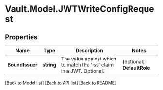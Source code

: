 # Vault.Model.JWTWriteConfigRequest

## Properties

Name | Type | Description | Notes
------------ | ------------- | ------------- | -------------
**BoundIssuer** | **string** | The value against which to match the &#x27;iss&#x27; claim in a JWT. Optional. | [optional] **DefaultRole** | **string** | The default role to use if none is provided during login. If not set, a role is required during login. | [optional] **JwksCaPem** | **string** | The CA certificate or chain of certificates, in PEM format, to use to validate connections to the JWKS URL. If not set, system certificates are used. | [optional] **JwksUrl** | **string** | JWKS URL to use to authenticate signatures. Cannot be used with \&quot;oidc_discovery_url\&quot; or \&quot;jwt_validation_pubkeys\&quot;. | [optional] **JwtSupportedAlgs** | **List&lt;string&gt;** | A list of supported signing algorithms. Defaults to RS256. | [optional] **JwtValidationPubkeys** | **List&lt;string&gt;** | A list of PEM-encoded public keys to use to authenticate signatures locally. Cannot be used with \&quot;jwks_url\&quot; or \&quot;oidc_discovery_url\&quot;. | [optional] **NamespaceInState** | **bool** | Pass namespace in the OIDC state parameter instead of as a separate query parameter. With this setting, the allowed redirect URL(s) in Vault and on the provider side should not contain a namespace query parameter. This means only one redirect URL entry needs to be maintained on the provider side for all vault namespaces that will be authenticating against it. Defaults to true for new configs. | [optional] **OidcClientId** | **string** | The OAuth Client ID configured with your OIDC provider. | [optional] **OidcClientSecret** | **string** | The OAuth Client Secret configured with your OIDC provider. | [optional] **OidcDiscoveryCaPem** | **string** | The CA certificate or chain of certificates, in PEM format, to use to validate connections to the OIDC Discovery URL. If not set, system certificates are used. | [optional] **OidcDiscoveryUrl** | **string** | OIDC Discovery URL, without any .well-known component (base path). Cannot be used with \&quot;jwks_url\&quot; or \&quot;jwt_validation_pubkeys\&quot;. | [optional] **OidcResponseMode** | **string** | The response mode to be used in the OAuth2 request. Allowed values are &#x27;query&#x27; and &#x27;form_post&#x27;. | [optional] **OidcResponseTypes** | **List&lt;string&gt;** | The response types to request. Allowed values are &#x27;code&#x27; and &#x27;id_token&#x27;. Defaults to &#x27;code&#x27;. | [optional] **ProviderConfig** | **Object** | Provider-specific configuration. Optional. | [optional] 

[[Back to Model list]](../README.md#documentation-for-models) [[Back to API list]](../README.md#documentation-for-api-endpoints) [[Back to README]](../README.md)

